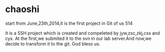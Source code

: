 chaoshi
=======

start from June,23th,2014,it is the first project in Git of us 514

It is a SSH project which is created and compeleted by jyw,zsc,zkj,css and cyx.
At the first,we submited it to the svn in our lab server.And now,we decide to transform it to the git.
God bless us.
